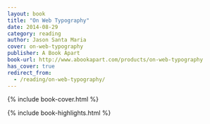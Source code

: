 ```yaml
---
layout: book
title: "On Web Typography"
date: 2014-08-29
category: reading
author: Jason Santa Maria
cover: on-web-typography
publisher: A Book Apart
book-url: http://www.abookapart.com/products/on-web-typography
has_cover: true
redirect_from:
  - /reading/on-web-typography/
---
```

{% include book-cover.html %}

{% include book-highlights.html %}
